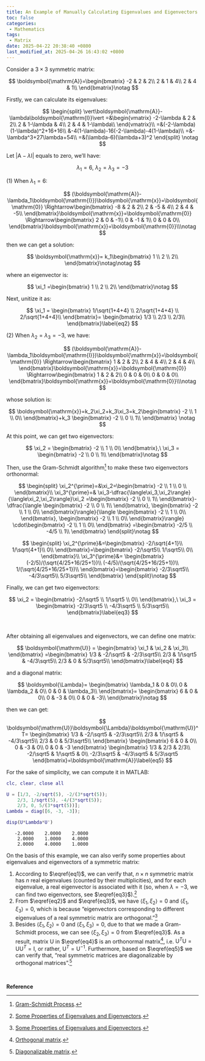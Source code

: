```yaml
---
title: An Example of Manually Calculating Eigenvalues and Eigenvectors of the Square Matrix
toc: false
categories:
 - Mathematics
tags:
 - Matrix
date: 2025-04-22 20:38:40 +0800
last_modified_at: 2025-04-26 16:43:02 +0800
---
```


Consider a $3\times 3$ symmetric matrix:

$$
\boldsymbol{\mathrm{A}}=\begin{bmatrix}
-2 & 2 & 2\\
2 & 1 & 4\\
2 & 4 & 1\\
\end{bmatrix}\notag
$$

Firstly, we can calculate its eigenvalues:

$$
\begin{split}
\vert\boldsymbol{\mathrm{A}}-\lambda\boldsymbol{\mathrm{I}}\vert
=&\begin{vmatrix}
-2-\lambda & 2 & 2\\
2 & 1-\lambda & 4\\
2 & 4 & 1-\lambda\\
\end{vmatrix}\\
=&(-2-\lambda)(1-\lambda)^2+16+16\\
&-4(1-\lambda)-16(-2-\lambda)-4(1-\lambda)\\
=&-\lambda^3+27\lambda+54\\
=&(\lambda-6)(\lambda+3)^2
\end{split}
\notag
$$

Let $\vert\boldsymbol{\mathrm{A}}-\lambda\boldsymbol{\mathrm{I}}\vert$ equals to zero, we’ll have:

$$
\lambda_1=6,\ \lambda_2=\lambda_3=-3\label{eq1}
$$

(1) When $\lambda_1=6$:

$$
(\boldsymbol{\mathrm{A}}-\lambda_1\boldsymbol{\mathrm{I}})\boldsymbol{\mathrm{x}}=\boldsymbol{\mathrm{0}}
\Rightarrow\begin{bmatrix}
-8 & 2 & 2\\
2 & -5 & 4\\
2 & 4 & -5\\
\end{bmatrix}\boldsymbol{\mathrm{x}}=\boldsymbol{\mathrm{0}}
\Rightarrow\begin{bmatrix}
2 & 0 & -1\\
0 & -1 & 1\\
0 & 0 & 0\\
\end{bmatrix}\boldsymbol{\mathrm{x}}=\boldsymbol{\mathrm{0}}\\\notag
$$

then we can get a solution:

$$
\boldsymbol{\mathrm{x}}=
k_1\begin{bmatrix}
1 \\ 2 \\ 2\\
\end{bmatrix}\notag\notag
$$

where an eigenvector is:

$$
\xi_1 =\begin{bmatrix}
1 \\ 2 \\ 2\\
\end{bmatrix}\notag
$$

Next, unitize it as:

$$
\xi_1 = \begin{bmatrix}
1/\sqrt{1+4+4} \\ 2/\sqrt{1+4+4} \\ 2/\sqrt{1+4+4}\\
\end{bmatrix}=
\begin{bmatrix}
1/3 \\ 2/3 \\ 2/3\\
\end{bmatrix}\label{eq2}
$$

(2) When $\lambda_2=\lambda_3=-3$, we have:

$$
(\boldsymbol{\mathrm{A}}-\lambda_1\boldsymbol{\mathrm{I}})\boldsymbol{\mathrm{x}}=\boldsymbol{\mathrm{0}}
\Rightarrow\begin{bmatrix}
1 & 2 & 2\\
2 & 4 & 4\\
2 & 4 & 4\\
\end{bmatrix}\boldsymbol{\mathrm{x}}=\boldsymbol{\mathrm{0}}
\Rightarrow\begin{bmatrix}
1 & 2 & 2\\
0 & 0 & 0\\
0 & 0 & 0\\
\end{bmatrix}\boldsymbol{\mathrm{x}}=\boldsymbol{\mathrm{0}}\\\notag
$$

whose solution is:

$$
\boldsymbol{\mathrm{x}}=k_2\xi_2+k_3\xi_3=k_2\begin{bmatrix}
-2 \\ 1 \\ 0\\
\end{bmatrix}+k_3
\begin{bmatrix}
-2 \\ 0 \\ 1\\
\end{bmatrix}
\notag
$$

At this point, we can get two eigenvectors:

$$
\xi_2 = \begin{bmatrix}
-2 \\ 1 \\ 0\\
\end{bmatrix},\ 
\xi_3 = \begin{bmatrix}
-2 \\ 0 \\ 1\\
\end{bmatrix}\notag
$$

Then, use the Gram-Schmidt algorithm[^1] to make these two eigenvectors orthonormal:

$$
\begin{split}
\xi_2^{\prime}=&\xi_2=\begin{bmatrix}
-2 \\ 1 \\ 0 \\
\end{bmatrix}\\
\xi_3^{\prime}=&
\xi_3-\dfrac{\langle\xi_3,\xi_2\rangle}{\langle\xi_2,\xi_2\rangle}\xi_2
=\begin{bmatrix}
-2 \\ 0 \\ 1\\
\end{bmatrix}-\dfrac{\langle
\begin{bmatrix}
-2 \\ 0 \\ 1\\
\end{bmatrix},
\begin{bmatrix}
-2 \\ 1 \\ 0\\
\end{bmatrix}\rangle}{\langle
\begin{bmatrix}
-2 \\ 1 \\ 0\\
\end{bmatrix},
\begin{bmatrix}
-2 \\ 1 \\ 0\\
\end{bmatrix}\rangle}
\cdot\begin{bmatrix}
-2 \\ 1 \\ 0\\
\end{bmatrix}
=\begin{bmatrix}
-2/5 \\ -4/5 \\ 1\\
\end{bmatrix}
\end{split}\notag
$$

$$
\begin{split}
\xi_2^{\prime}&=\begin{bmatrix}
-2/\sqrt{4+1}\\
1/\sqrt{4+1}\\
0\\
\end{bmatrix}=\begin{bmatrix}
-2/\sqrt5\\
1/\sqrt5\\
0\\
\end{bmatrix}\\
\xi_3^{\prime}&=
\begin{bmatrix}
(-2/5)/(\sqrt{4/25+16/25+1})\\
(-4/5)/(\sqrt{4/25+16/25+1})\\
1/(\sqrt{4/25+16/25+1})\\
\end{bmatrix}=\begin{bmatrix}
-2/3\sqrt5\\
-4/3\sqrt5\\
5/3\sqrt5\\
\end{bmatrix}
\end{split}\notag
$$

Finally, we can get two eigenvectors:

$$
\xi_2 = \begin{bmatrix}
-2/\sqrt5 \\ 1/\sqrt5 \\ 0\\
\end{bmatrix},\ 
\xi_3 = \begin{bmatrix}
-2/3\sqrt5 \\ -4/3\sqrt5 \\ 5/3\sqrt5\\
\end{bmatrix}\label{eq3}
$$

<br>

After obtaining all eigenvalues and eigenvectors, we can define one matrix:

$$
\boldsymbol{\mathrm{U}} = 
\begin{bmatrix}
\xi_1 & \xi_2 & \xi_3\\
\end{bmatrix}
=\begin{bmatrix}
1/3 & -2/\sqrt5 & -2/3\sqrt5\\ 2/3 & 1/\sqrt5 & -4/3\sqrt5\\ 2/3 & 0 & 5/3\sqrt5\\
\end{bmatrix}\label{eq4}
$$

and a diagonal matrix:

$$
\boldsymbol{\Lambda}=
\begin{bmatrix}
\lambda_1 & 0 & 0\\
0 & \lambda_2 & 0\\
0 & 0 & \lambda_3\\
\end{bmatrix}=
\begin{bmatrix}
6 & 0 & 0\\
0 & -3 & 0\\
0 & 0 & -3\\
\end{bmatrix}\notag
$$

then we can get:

$$
\boldsymbol{\mathrm{U}}\boldsymbol{\Lambda}\boldsymbol{\mathrm{U}}^T=
\begin{bmatrix}
1/3 & -2/\sqrt5 & -2/3\sqrt5\\
2/3 & 1/\sqrt5 & -4/3\sqrt5\\
2/3 & 0 & 5/3\sqrt5\\
\end{bmatrix}
\begin{bmatrix}
6 & 0 & 0\\
0 & -3 & 0\\
0 & 0 & -3
\end{bmatrix}
\begin{bmatrix}
1/3 & 2/3 & 2/3\\
-2/\sqrt5 & 1/\sqrt5 & 0\\
-2/3\sqrt5 & -4/3\sqrt5 & 5/3\sqrt5
\end{bmatrix}=\boldsymbol{\mathrm{A}}\label{eq5}
$$

<div class="notice--primary" markdown="1">

For the sake of simplicity, we can compute it in MATLAB:

```matlab
clc, clear, close all

U = [1/3, -2/sqrt(5), -2/(3*sqrt(5));
    2/3, 1/sqrt(5), -4/(3*sqrt(5));
    2/3, 0, 5/(3*sqrt(5))];
Lambda = diag([6, -3, -3]);

disp(U*Lambda*U')
```

```
   -2.0000    2.0000    2.0000
    2.0000    1.0000    4.0000
    2.0000    4.0000    1.0000
```

</div>

On the basis of this example, we can also verify some properties about eigenvalues and eigenvectors of a symmetric matrix:

1. According to $\eqref{eq1}$, we can verify that, $n\times n$ symmetric matrix has $n$ real eigenvalues (counted by their multiplicities), and for each eigenvalue, a real eigenvector is associated with it (so, when $\lambda=-3$, we can find two eigenvectors, see $\eqref{eq3}$).[^2]
2. From $\eqref{eq2}$ and $\eqref{eq3}$, we have $\langle\xi_1,\xi_2\rangle=0$ and $\langle\xi_1,\xi_3\rangle=0$, which is because “eigenvectors corresponding to different eigenvalues of a real symmetric matrix are orthogonal.”[^2]
3. Besides $\langle\xi_1,\xi_2\rangle=0$ and $\langle\xi_1,\xi_3\rangle=0$, due to that we made a Gram-Schmidt process, we can see $\langle\xi_2,\xi_3\rangle=0$ from $\eqref{eq3}$. As a result, matrix $\boldsymbol{\mathrm{U}}$ in $\eqref{eq4}$ is  an orthonormal matrix[^3], i.e. $\boldsymbol{\mathrm{U}}^T\boldsymbol{\mathrm{U}}=\boldsymbol{\mathrm{U}}\boldsymbol{\mathrm{U}}^T=\boldsymbol{\mathrm{I}}$, or rather, $\boldsymbol{\mathrm{U}}^T=\boldsymbol{\mathrm{U}}^{-1}$. Furthermore, based on $\eqref{eq5}$ we can verify that, “real symmetric matrices are diagonalizable by orthogonal matrices”.[^4]

<br>

**Reference**

[^1]: [Gram-Schmidt Process](/2023-11-01/22-00-27.html).
[^2]: [Some Properties of Eigenvalues and Eigenvectors](/2023-10-31/11-19-07.html).
[^3]: [Orthogonal matrix](https://en.wikipedia.org/wiki/Orthogonal_matrix).
[^4]: [Diagonalizable matrix](https://en.wikipedia.org/wiki/Diagonalizable_matrix).